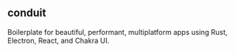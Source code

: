 ## conduit
Boilerplate for beautiful, performant, multiplatform apps using Rust, Electron, React, and Chakra UI.